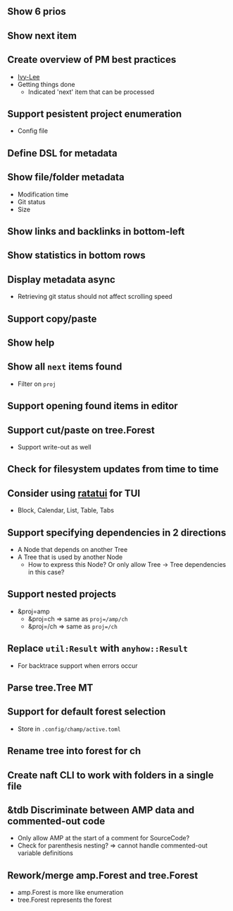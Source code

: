 ## Show 6 prios

## Show next item

## Create overview of PM best practices
- [Ivy-Lee](https://tweek.so/calendar/ivy-lee-method)
- Getting things done
	- Indicated 'next' item that can be processed

## Support pesistent project enumeration
- Config file

## Define DSL for metadata

## Show file/folder metadata
- Modification time
- Git status
- Size

## Show links and backlinks in bottom-left

## Show statistics in bottom rows

## Display metadata async
- Retrieving git status should not affect scrolling speed

## Support copy/paste

## Show help

## Show all `next` items found
- Filter on `proj`

## Support opening found items in editor

## Support cut/paste on tree.Forest
- Support write-out as well

## Check for filesystem updates from time to time

## Consider using [ratatui](https://ratatui.rs/) for TUI
- Block, Calendar, List, Table, Tabs

## Support specifying dependencies in 2 directions
- A Node that depends on another Tree
- A Tree that is used by another Node
	- How to express this Node? Or only allow Tree -> Tree dependencies in this case?

## Support nested projects
- &proj=amp
	- &proj=ch => same as `proj=/amp/ch`
	- &proj=/ch => same as `proj=/ch`

## Replace `util:Result` with `anyhow::Result`
- For backtrace support when errors occur

## Parse tree.Tree MT

## Support for default forest selection
- Store in `.config/champ/active.toml`

## Rename tree into forest for ch

## Create naft CLI to work with folders in a single file

## &tdb Discriminate between AMP data and commented-out code
- Only allow AMP at the start of a comment for SourceCode?
- Check for parenthesis nesting? => cannot handle commented-out variable definitions

## Rework/merge amp.Forest and tree.Forest
- amp.Forest is more like enumeration
- tree.Forest represents the forest
